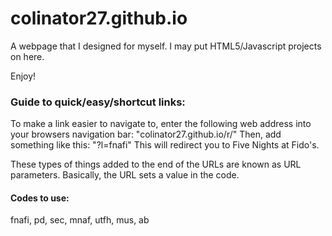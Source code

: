 # colinator27.github.io
A webpage that I designed for myself. I may put HTML5/Javascript projects on here.

Enjoy!

### Guide to quick/easy/shortcut links:

To make a link easier to navigate to, enter the following web address into your browsers navigation bar:
"colinator27.github.io/r/" Then, add something like this: "?l=fnafi" This will redirect you to Five Nights at Fido's.

These types of things added to the end of the URLs are known as URL parameters. Basically, the URL sets a value in the code.

#### Codes to use:

fnafi, pd, sec, mnaf, utfh, mus, ab
